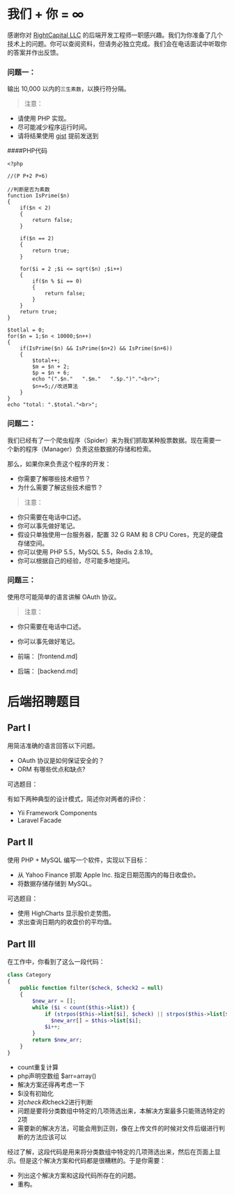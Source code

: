 # 我们 + 你 = ∞

感谢你对 [RightCapital LLC](http://join.rightcapital.com/) 的后端开发工程师一职感兴趣。我们为你准备了几个技术上的问题。你可以查阅资料，但请务必独立完成。我们会在电话面试中听取你的答案并作出反馈。

### 问题一：

输出 10,000 以内的`三生素数`，以换行符分隔。

> 注意：
- 请使用 PHP 实现。
- 尽可能减少程序运行时间。
- 请将结果使用 [gist](https://gist.github.com/) 提前发送到 


####PHP代码


	<?php
	
	//(P P+2 P+6)

	//判断是否为素数
	function IsPrime($n)
	{
		if($n < 2)
		{ 
			return false;
		}
		
		if($n == 2)
		{
			return true;
		}

		for($i = 2 ;$i <= sqrt($n) ;$i++)
		{
			if($n % $i == 0)
			{
				return false;
			}
		}
		return true;
	}

	$totlal = 0;
	for($n = 1;$n < 10000;$n++)
	{
		if(IsPrime($n) && IsPrime($n+2) && IsPrime($n+6))
		{
			$total++;
			$m = $n + 2;
			$p = $n + 6;
			echo "(".$n."	".$m."	 ".$p.")"."<br>";
			$n+=5;//改进算法
		}
	}
	echo "total: ".$total."<br>";


### 问题二：

我们已经有了一个爬虫程序（Spider）来为我们抓取某种股票数据。现在需要一个新的程序（Manager）负责这些数据的存储和检索。

那么，如果你来负责这个程序的开发：

- 你需要了解哪些技术细节？
- 为什么需要了解这些技术细节？

> 注意：
- 你只需要在电话中口述。
- 你可以事先做好笔记。
- 假设只单独使用一台服务器，配置 32 G RAM 和 8 CPU Cores，充足的硬盘存储空间。
- 你可以使用 PHP 5.5，MySQL 5.5，Redis 2.8.19。
- 你可以根据自己的经验，尽可能多地提问。

### 问题三：

使用尽可能简单的语言讲解 OAuth 协议。

> 注意：
- 你只需要在电话中口述。
- 你可以事先做好笔记。


- 前端： [frontend.md]
- 后端： [backend.md]


# 后端招聘题目

## Part I

用简洁准确的语言回答以下问题。

- OAuth 协议是如何保证安全的？
- ORM 有哪些优点和缺点?

可选题目：

有如下两种典型的设计模式，简述你对两者的评价：

- Yii Framework Components
- Laravel Facade

## Part II

使用 PHP + MySQL 编写一个软件，实现以下目标：

- 从 Yahoo Finance 抓取 Apple Inc. 指定日期范围内的每日收盘价。
- 将数据存储存储到 MySQL。

可选题目：

- 使用 HighCharts 显示股价走势图。
- 求出查询日期内的收盘价的平均值。

## Part III

在工作中，你看到了这么一段代码：

```php
class Category
{
    public function filter($check, $check2 = null)
    {
        $new_arr = [];
        while ($i < count($this->list)) {
            if (strpos($this->list[$i], $check) || strpos($this->list[$i], $check2))
              $new_arr[] = $this->list[$i];
            $i++;
        }
        return $new_arr;
    }
}
```

- count重复计算
- php声明空数组 $arr=array()
- 解决方案还得再考虑一下
- $i没有初始化
- 对$check和$check2进行判断
- 问题是要将分类数组中特定的几项筛选出来，本解决方案最多只能筛选特定的2项
- 需要新的解决方法，可能会用到正则，像在上传文件的时候对文件后缀进行判断的方法应该可以

经过了解，这段代码是用来将分类数组中特定的几项筛选出来，然后在页面上显示。但是这个解决方案和代码都是很糟糕的。于是你需要：

- 列出这个解决方案和这段代码所存在的问题。
- 重构。


